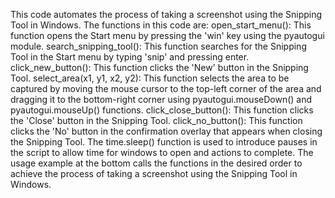This code automates the process of taking a screenshot using the Snipping Tool in Windows. The functions in this code are:
open_start_menu(): This function opens the Start menu by pressing the 'win' key using the pyautogui module.
search_snipping_tool(): This function searches for the Snipping Tool in the Start menu by typing 'snip' and pressing enter.
click_new_button(): This function clicks the 'New' button in the Snipping Tool.
select_area(x1, y1, x2, y2): This function selects the area to be captured by moving the mouse cursor to the top-left corner of the area and dragging it to the bottom-right corner using pyautogui.mouseDown() and pyautogui.mouseUp() functions.
click_close_button(): This function clicks the 'Close' button in the Snipping Tool.
click_no_button(): This function clicks the 'No' button in the confirmation overlay that appears when closing the Snipping Tool.
The time.sleep() function is used to introduce pauses in the script to allow time for windows to open and actions to complete.
The usage example at the bottom calls the functions in the desired order to achieve the process of taking a screenshot using the Snipping Tool in Windows.
